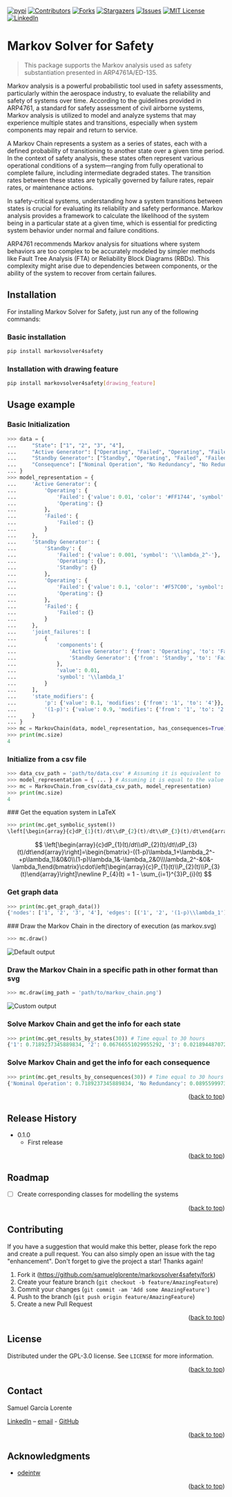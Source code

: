 <a name="readme-top"></a>

[![pypi][pypi-shield]][pypi-url]
[![Contributors][contributors-shield]][contributors-url]
[![Forks][forks-shield]][forks-url]
[![Stargazers][stars-shield]][stars-url]
[![Issues][issues-shield]][issues-url]
[![MIT License][license-shield]][license-url]
[![LinkedIn][linkedin-shield]][linkedin-url]

# Markov Solver for Safety
> This package supports the Markov analysis used as safety substantiation presented in ARP4761A/ED-135.

Markov analysis is a powerful probabilistic tool used in safety assessments, particularly within the aerospace industry, to evaluate the reliability and safety of systems over time. According to the guidelines provided in ARP4761, a standard for safety assessment of civil airborne systems, Markov analysis is utilized to model and analyze systems that may experience multiple states and transitions, especially when system components may repair and return to service.

A Markov Chain represents a system as a series of states, each with a defined probability of transitioning to another state over a given time period. In the context of safety analysis, these states often represent various operational conditions of a system—ranging from fully operational to complete failure, including intermediate degraded states. The transition rates between these states are typically governed by failure rates, repair rates, or maintenance actions.

In safety-critical systems, understanding how a system transitions between states is crucial for evaluating its reliability and safety performance. Markov analysis provides a framework to calculate the likelihood of the system being in a particular state at a given time, which is essential for predicting system behavior under normal and failure conditions.

ARP4761 recommends Markov analysis for situations where system behaviors are too complex to be accurately modeled by simpler methods like Fault Tree Analysis (FTA) or Reliability Block Diagrams (RBDs). This complexity might arise due to dependencies between components, or the ability of the system to recover from certain failures.

## Installation

For installing Markov Solver for Safety, just run any of the following commands:

### Basic installation

```bash
pip install markovsolver4safety
```

### Installation with drawing feature
```bash
pip install markovsolver4safety[drawing_feature]
```

## Usage example

### Basic Initialization

```py
>>> data = {
...     "State": ["1", "2", "3", "4"],
...     "Active Generator": ["Operating", "Failed", "Operating", "Failed"],
...     "Standby Generator": ["Standby", "Operating", "Failed", "Failed"],
...     "Consequence": ["Nominal Operation", "No Redundancy", "No Redundancy", "No Operation"]
... }
>>> model_representation = {
...     'Active Generator': {
...         'Operating': {
...             'Failed': {'value': 0.01, 'color': '#FF1744', 'symbol':  '\\lambda_1'},
...             'Operating': {}
...         },
...         'Failed': {
...             'Failed': {}
...         }
...     },
...     'Standby Generator': {
...         'Standby': {
...             'Failed': {'value': 0.001, 'symbol': '\\lambda_2^-'},
...             'Operating': {},
...             'Standby': {}
...         },
...         'Operating': {
...             'Failed': {'value': 0.1, 'color': '#F57C00', 'symbol': '\\lambda_2'},
...             'Operating': {}
...         },
...         'Failed': {
...             'Failed': {}
...         }
...     },
...     'joint_failures': [
...         {
...             'components': {
...                 'Active Generator': {'from': 'Operating', 'to': 'Failed'},
...                 'Standby Generator': {'from': 'Standby', 'to': 'Failed'}
...             },
...             'value': 0.01,
...             'symbol': '\\lambda_1'
...         }
...     ],
...     'state_modifiers': {
...         'p': {'value': 0.1, 'modifies': {'from': '1', 'to': '4'}},
...         '(1-p)': {'value': 0.9, 'modifies': {'from': '1', 'to': '2'}}
...     }
... }
>>> mc = MarkovChain(data, model_representation, has_consequences=True)
>>> print(mc.size)
4
```

### Initialize from a csv file
```py
>>> data_csv_path = 'path/to/data.csv' # Assuming it is equivalent to 'data' above
>>> model_representation = { ... } # Assuming it is equal to the value above
>>> mc = MarkovChain.from_csv(data_csv_path, model_representation)
>>> print(mc.size)
4
```

### Get the equation system in LaTeX
```py
>>> print(mc.get_symbolic_system())
\left[\begin{array}{c}dP_{1}(t)/dt\\dP_{2}(t)/dt\\dP_{3}(t)/dt\end{array}\right]=\begin{bmatrix}-((1-p)\lambda_1+\lambda_2^-+p\lambda_1)&0&0\\(1-p)\lambda_1&-\lambda_2&0\\\lambda_2^-&0&-\lambda_1\end{bmatrix}\cdot\left[\begin{array}{c}P_{1}(t)\\P_{2}(t)\\P_{3}(t)\end{array}\right]\newline P_{4}(t) = 1 - \sum_{i=1}^{3}P_{i}(t)
```
$$
\left[\begin{array}{c}dP_{1}(t)/dt\\dP_{2}(t)/dt\\dP_{3}(t)/dt\end{array}\right]=\begin{bmatrix}-((1-p)\lambda_1+\lambda_2^-+p\lambda_1)&0&0\\(1-p)\lambda_1&-\lambda_2&0\\\lambda_2^-&0&-\lambda_1\end{bmatrix}\cdot\left[\begin{array}{c}P_{1}(t)\\P_{2}(t)\\P_{3}(t)\end{array}\right]\newline P_{4}(t) = 1 - \sum_{i=1}^{3}P_{i}(t)
$$

### Get graph data
```py
>>> print(mc.get_graph_data())
{'nodes': ['1', '2', '3', '4'], 'edges': [('1', '2', '(1-p)\\lambda_1'), ('1', '3', '\\lambda_2^-'), ('1', '4', 'p\\lambda_1'), ('2', '4', '\\lambda_2'), ('3', '4', '\\lambda_1')]}
```

### Draw the Markov Chain in the directory of execution (as markov.svg)
```py
>>> mc.draw()
```
![Default output](assets/markov_chain.svg)

### Draw the Markov Chain in a specific path in other format than svg
```py
>>> mc.draw(img_path = 'path/to/markov_chain.png')
```
![Custom output](assets/markov_chain.png)

### Solve Markov Chain and get the info for each state
```py
>>> print(mc.get_results_by_states(30)) # Time equal to 30 hours
{'1': 0.7189237345889834, '2': 0.06766551029955292, '3': 0.021894487072743454, '4': 0.19151626803872024}
```

### Solve Markov Chain and get the info for each consequence
```py
>>> print(mc.get_results_by_consequences(30)) # Time equal to 30 hours
{'Nominal Operation': 0.7189237345889834, 'No Redundancy': 0.08955999737229638, 'No Operation': 0.19151626803872024}
```

<p align="right">(<a href="#readme-top">back to top</a>)</p>

## Release History

* 0.1.0
    * First release

<p align="right">(<a href="#readme-top">back to top</a>)</p>

## Roadmap
- [ ] Create corresponding classes for modelling the systems

<p align="right">(<a href="#readme-top">back to top</a>)</p>

## Contributing

If you have a suggestion that would make this better, please fork the repo and create a pull request. You can also simply open an issue with the tag "enhancement". Don't forget to give the project a star! Thanks again!

1. Fork it (<https://github.com/samuelglorente/markovsolver4safety/fork>)
2. Create your feature branch (`git checkout -b feature/AmazingFeature`)
3. Commit your changes (`git commit -am 'Add some AmazingFeature'`)
4. Push to the branch (`git push origin feature/AmazingFeature`)
5. Create a new Pull Request

<p align="right">(<a href="#readme-top">back to top</a>)</p>

## License
Distributed under the GPL-3.0 license. See ``LICENSE`` for more information.

<p align="right">(<a href="#readme-top">back to top</a>)</p>

## Contact

Samuel García Lorente

[LinkedIn](https://www.linkedin.com/in/sglorente/) – [email](sglorente@proton.me) - [GitHub](https://www.github.com/samuelglorente/)

<p align="right">(<a href="#readme-top">back to top</a>)</p>

## Acknowledgments
* [odeintw](https://github.com/WarrenWeckesser/odeintw)

<p align="right">(<a href="#readme-top">back to top</a>)</p>

<!-- MARKDOWN LINKS & IMAGES -->
<!-- https://www.markdownguide.org/basic-syntax/#reference-style-links -->
[pypi-shield]: https://img.shields.io/pypi/v/markovsolver4safety.svg?style=for-the-badge
[pypi-url]: https://pypi.python.org/pypi/markovsolver4safety
[contributors-shield]: https://img.shields.io/github/contributors/samuelglorente/markovsolver4safety.svg?style=for-the-badge
[contributors-url]: https://github.com/samuelglorente/markovsolver4safety/graphs/contributors
[forks-shield]: https://img.shields.io/github/forks/samuelglorente/markovsolver4safety.svg?style=for-the-badge
[forks-url]: https://github.com/samuelglorente/markovsolver4safety/network/members
[stars-shield]: https://img.shields.io/github/stars/samuelglorente/markovsolver4safety.svg?style=for-the-badge
[stars-url]: https://github.com/samuelglorente/markovsolver4safety/stargazers
[issues-shield]: https://img.shields.io/github/issues/samuelglorente/markovsolver4safety.svg?style=for-the-badge
[issues-url]: https://github.com/samuelglorente/markovsolver4safety/issues
[license-shield]: https://img.shields.io/github/license/samuelglorente/markovsolver4safety.svg?style=for-the-badge
[license-url]: https://github.com/samuelglorente/markovsolver4safety/blob/master/LICENSE.txt
[linkedin-shield]: https://img.shields.io/badge/-LinkedIn-black.svg?style=for-the-badge&logo=linkedin&colorB=555
[linkedin-url]: https://www.linkedin.com/in/sglorente/
[github-url]: https://www.github.com/samuelglorente/
